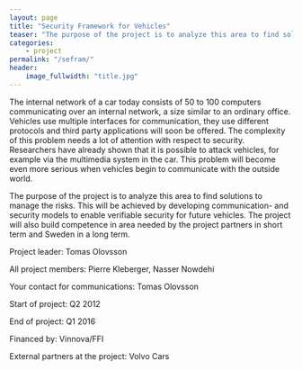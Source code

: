 ```yaml
---
layout: page
title: "Security Framework for Vehicles"
teaser: "The purpose of the project is to analyze this area to find solutions to manage the risks. This will be achieved by developing communication- and security models to enable verifiable security for future vehicles. "
categories:
    - project
permalink: "/sefram/"
header:
    image_fullwidth: "title.jpg"
---
```


The internal network of a car today consists of 50 to 100 computers communicating over an internal network, a size similar to an ordinary office. Vehicles use multiple interfaces for communication, they use different protocols and third party applications will soon be offered. The complexity of this problem needs a lot of attention with respect to security. Researchers have already shown that it is possible to attack vehicles, for example via the multimedia system in the car. This problem will become even more serious when vehicles begin to communicate with the outside world.

The purpose of the project is to analyze this area to find solutions to manage the risks. This will be achieved by developing communication- and security models to enable verifiable security for future vehicles. The project will also build competence in area needed by the project partners in short term and Sweden in a long term.

Project leader: Tomas Olovsson

All project members: Pierre Kleberger, Nasser Nowdehi

Your contact for communications: Tomas Olovsson

Start of project: Q2 2012

End of project: Q1 2016

Financed by: Vinnova/FFI

External partners at the project: Volvo Cars
